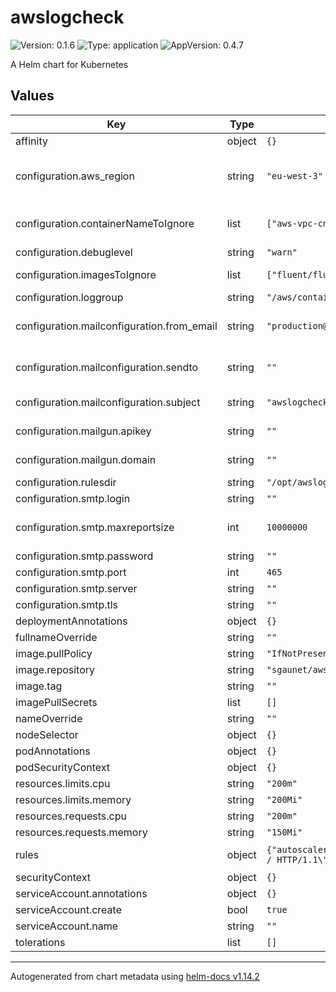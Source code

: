 # awslogcheck

![Version: 0.1.6](https://img.shields.io/badge/Version-0.1.6-informational?style=flat-square) ![Type: application](https://img.shields.io/badge/Type-application-informational?style=flat-square) ![AppVersion: 0.4.7](https://img.shields.io/badge/AppVersion-0.4.7-informational?style=flat-square)

A Helm chart for Kubernetes

## Values

| Key | Type | Default | Description |
|-----|------|---------|-------------|
| affinity | object | `{}` |  |
| configuration.aws_region | string | `"eu-west-3"` | AWS region to use for AWS API calls |
| configuration.containerNameToIgnore | list | `["aws-vpc-cni-init","helper","build","cluster-autoscaler"]` | container name to ignore |
| configuration.debuglevel | string | `"warn"` |  |
| configuration.imagesToIgnore | list | `["fluent/fluentd-kubernetes-daemonset","docker:stable","docker:dind"]` | images to ignore |
| configuration.loggroup | string | `"/aws/containerinsights/dev-EKS/application"` |  |
| configuration.mailconfiguration.from_email | string | `"production@society.com"` | email address to send from |
| configuration.mailconfiguration.sendto | string | `""` | email address to send to |
| configuration.mailconfiguration.subject | string | `"awslogcheck"` | subject of the email |
| configuration.mailgun.apikey | string | `""` | mailgun api key |
| configuration.mailgun.domain | string | `""` | mailgun domain |
| configuration.rulesdir | string | `"/opt/awslogcheck/rules-perso"` |  |
| configuration.smtp.login | string | `""` | login |
| configuration.smtp.maxreportsize | int | `10000000` | max size in bytes of report |
| configuration.smtp.password | string | `""` | password |
| configuration.smtp.port | int | `465` | port |
| configuration.smtp.server | string | `""` | server |
| configuration.smtp.tls | string | `""` | tls |
| deploymentAnnotations | object | `{}` |  |
| fullnameOverride | string | `""` |  |
| image.pullPolicy | string | `"IfNotPresent"` |  |
| image.repository | string | `"sgaunet/awslogcheck"` |  |
| image.tag | string | `""` |  |
| imagePullSecrets | list | `[]` |  |
| nameOverride | string | `""` |  |
| nodeSelector | object | `{}` |  |
| podAnnotations | object | `{}` |  |
| podSecurityContext | object | `{}` |  |
| resources.limits.cpu | string | `"200m"` |  |
| resources.limits.memory | string | `"200Mi"` |  |
| resources.requests.cpu | string | `"200m"` |  |
| resources.requests.memory | string | `"150Mi"` |  |
| rules | object | `{"autoscaler.rules":"NodeGetCapabilities\n","general.rules":"warning\nWARNING\nlevel=info\n","http.rules":"GET / HTTP/1.1\" 302\nGET / 200"}` | regexp to ignore |
| securityContext | object | `{}` |  |
| serviceAccount.annotations | object | `{}` |  |
| serviceAccount.create | bool | `true` |  |
| serviceAccount.name | string | `""` |  |
| tolerations | list | `[]` |  |

----------------------------------------------
Autogenerated from chart metadata using [helm-docs v1.14.2](https://github.com/norwoodj/helm-docs/releases/v1.14.2)
